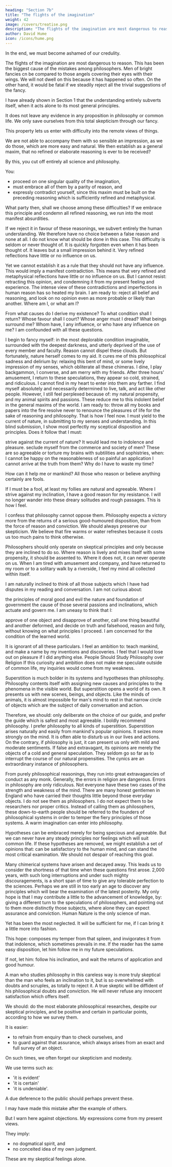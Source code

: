 ```yaml
---
heading: "Section 7b"
title: "The flights of the imagination"
weight: 42
image: /covers/treatise.png
description: "The flights of the imagination are most dangerous to reason"
author: David Hume
icon: /icons/hume.png
---
```




In the end, we must become ashamed of our credulity.

The flights of the imagination are most dangerous to reason.
This has been the biggest cause of the mistakes among philosophers.
Men of bright fancies cn be compared to those angels covering their eyes with their wings.
We will not dwell on this because it has happened so often.
On the other hand, it would be fatal if we steadily reject all the trivial suggestions of the fancy.

I have already shown in Section 1 that the understanding entirely subverts itself, when it acts alone to its most general principles.

It does not leave any evidence in any proposition in philosophy or common life.
We only save ourselves from this total skepticism through our fancy.

This property lets us enter with difficulty into the remote views of things.

We are not able to accompany them with so sensible an impression, as we do those, which are more easy and natural.
We then establish as a general maxim, that no refined or elaborate reasoning is ever to be received?

By this, you cut off entirely all science and philosophy.

You:
- proceed on one singular quality of the imagination,
- must embrace all of them by a parity of reason, and
- expressly contradict yourself, since this maxim must be built on the preceding reasoning which is sufficiently refined and metaphysical.

What party then, shall we choose among these difficulties?
If we embrace this principle and condemn all refined reasoning, we run into the most manifest absurdities.

If we reject it in favour of these reasonings, we subvert entirely the human understanding.
We therefore have no choice between a false reason and none at all.
I do not know what should be done in this case.
This difficulty is seldom or never thought of.
It is quickly forgotten even when it has been thought of.
It leaves but a small impression behind it.
Very refined reflections have little or no influence on us.

Yet we cannot establish it as a rule that they should not have any influence.
This would imply a manifest contradiction.
This means that very refined and metaphysical reflections have little or no influence on us.
But I cannot resist:
retracting this opinion, and
condemning it from my present feeling and experience.
The intense view of these contradictions and imperfections in human reason has so heated my brain.
I am ready to:
reject all belief and reasoning, and
look on no opinion even as more probable or likely than another.
Where am I, or what am I?

From what causes do I derive my existence?
To what condition shall I return?
Whose favour shall I court?
Whose anger must I dread?
What beings surround me?
Whom have, I any influence, or who have any influence on me?
I am confounded with all these questions.

I begin to fancy myself:
in the most deplorable condition imaginable,
surrounded with the deepest darkness, and
utterly deprived of the use of every member and faculty.
Reason cannot dispel these clouds.
But fortunately, nature herself comes to my aid.
It cures me of this philosophical sadness and delirium by:
relaxing this bent of mind, or
some lively impression of my senses, which obliterate all these chimeras.
I dine, I play backgammon, I converse, and am merry with my friends.
After three hours' amusement, I return to these speculations, they appear so cold, strained, and ridiculous.
I cannot find in my heart to enter into them any farther.
I find myself absolutely and necessarily determined to live, talk, and act like other people.
However, I still feel perplexed because of:
my natural propensity, and
my animal spirits and passions.
These reduce me to this indolent belief in the general maxims of the world.
I am ready to:
throw all my books and papers into the fire
resolve never to renounce the pleasures of life for the sake of reasoning and philosophy.
That is how I feel now.
I must yield to the current of nature, in submitting to my senses and understanding.
In this blind submission, I show most perfectly my sceptical disposition and principles.
Does it follow that I must:

strive against the current of nature?
It would lead me to indolence and pleasure.
seclude myself from the commerce and society of men?
These are so agreeable
or torture my brains with subtilities and sophistries, when:
I cannot be happy on the reasonableness of so painful an application
I cannot arrive at the truth from them?
Why do I have to waste my time?

How can it help me or mankind?
All those who reason or believe anything certainly are fools.

If I must be a fool, at least my follies are natural and agreeable.
Where I strive against my inclination, I have a good reason for my resistance.
I will no longer wander into these dreary solitudes and rough passages.
This is how I feel.

I confess that philosophy cannot oppose them.
Philosophy expects a victory more from the returns of a serious good-humoured disposition, than from the force of reason and conviction.
We should always preserve our skepticism.
We believe that fire warms or water refreshes because it costs us too much pains to think otherwise.

Philosophers should only operate on skeptical principles and only because they are inclined to do so.
Where reason is lively and mixes itself with some propensity, it should be assented to.
Where it does not, it can never operate on us.
When I am tired with amusement and company, and have returned to my room or to a solitary walk by a riverside, I feel my mind all collected within itself.

I am naturally inclined to think of all those subjects which I have had disputes in my reading and conversation.
I am not curious about:

the principles of moral good and evil
the nature and foundation of government
the cause of those several passions and inclinations, which actuate and govern me.
I am uneasy to think that I:

approve of one object and disapprove of another,
call one thing beautiful and another deformed, and
decide on truth and falsehood, reason and folly, without knowing on what principles I proceed.
I am concerned for the condition of the learned world.

It is ignorant of all these particulars.
I feel an ambition to:
teach mankind, and
make a name by my inventions and discoveries.
I feel that I would lose out on pleasure if I did anything else.
People Should Study Philosophy over Religion
If this curiosity and ambition does not make me speculate outside of common life, my inquiries would come from my weakness.

Superstition is much bolder in its systems and hypotheses than philosophy.
Philosophy contents itself with assigning new causes and principles to the phenomena in the visible world.
But superstition opens a world of its own.
It presents us with new scenes, beings, and objects.
Like the minds of animals, it is almost impossible for man's mind to rest in that narrow circle of objects which are the subject of daily conversation and action.

Therefore, we should:
only deliberate on the choice of our guide, and
prefer the guide which is safest and most agreeable.
I boldly recommend philosophy.
I prefer philosophy to all kinds of superstition.
Superstition arises naturally and easily from mankind's popular opinions.
It seizes more strongly on the mind.
It is often able to disturb us in our lives and actions.
On the contrary, if philosophy is just, it can present us only with mild and moderate sentiments.
If false and extravagant, its opinions are merely the objects of a cold and general speculation.
They seldom go so far as to interrupt the course of our natural propensities.
The cynics are an extraordinary instance of philosophers.

From purely philosophical reasonings, they run into great extravagancies of conduct as any monk.
Generally, the errors in religion are dangerous.
Errors in philosophy are only ridiculous.
Not everyone have these two cases of the strength and weakness of the mind.
There are many honest gentlemen in England who have carried their thoughts little beyond those everyday objects.
I do not see them as philosophers.
I do not expect them to be researchers nor proper critics.
Instead of calling them as philosophers, these down-to-earth people should be referred to the founders of philosophical systems in order to temper the fiery principles of those systems.
A warm imagination can enter into philosophy.

Hypotheses can be embraced merely for being specious and agreeable.
But we can never have any steady principles nor feelings which will suit common life.
If these hypotheses are removed, we might establish a set of opinions that:
can be satisfactory to the human mind, and
can stand the most critical examination.
We should not despair of reaching this goal.

Many chimerical systems have arisen and decayed away.
This leads us to consider the shortness of that time when these questions first arose.
2,000 years, with such long interruptions and under such mighty discouragements, is a short span of time to give any tolerable perfection to the sciences.
Perhaps we are still in too early an age to discover any principles which will bear the examination of the latest posterity.
My only hope is that I may contribute a little to the advancement of knowledge, by:
giving a different turn to the speculations of philosophers, and
pointing out to them more distinctly those subjects, where alone they can expect assurance and conviction.
Human Nature is the only science of man.

Yet has been the most neglected.
It will be sufficient for me, if I can bring it a little more into fashion.

This hope:
composes my temper from that spleen, and
invigorates it from that indolence, which sometimes prevails in me.
If the reader has the same easy disposition, let him follow me in my future speculations.

If not, let him:
follow his inclination, and
wait the returns of application and good humour.

A man who studies philosophy in this careless way is more truly skeptical than the man who feels an inclination to it, but is so overwhelmed with doubts and scruples, as totally to reject it.
A true skeptic will be diffident of his philosophical doubts and conviction.
He will never refuse any innocent satisfaction which offers itself.

We should:
do the most elaborate philosophical researches, despite our skeptical principles, and
be positive and certain in particular points, according to how we survey them.

It is easier:
- to refrain from enquiry than to check ourselves, and
- to guard against that assurance, which always arises from an exact and full survey of an object.

On such times, we often forget our skepticism and modesty.

We use terms such as:
- 'it is evident'
- 'it is certain'
- 'it is undeniable'.

A due deference to the public should perhaps prevent these.

I may have made this mistake after the example of others.

But I warn here against objections.
My expressions come from my present views.

They imply:
- no dogmatical spirit, and
- no conceited idea of my own judgment.

These are my skeptical feelings alone.